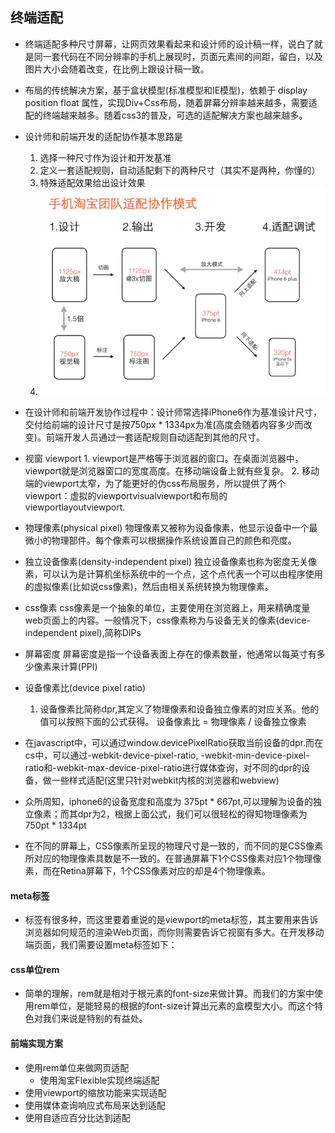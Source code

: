 ## 终端适配
- 终端适配多种尺寸屏幕，让网页效果看起来和设计师的设计稿一样，说白了就是同一套代码在不同分辨率的手机上展现时，页面元素间的间距，留白，以及图片大小会随着改变，在比例上跟设计稿一致。

- 布局的传统解决方案，基于盒状模型(标准模型和IE模型)，依赖于 display position float 属性，实现Div+Css布局，随着屏幕分辨率越来越多，需要适配的终端越来越多。随着css3的普及，可选的适配解决方案也越来越多。

- 设计师和前端开发的适配协作基本思路是
  1. 选择一种尺寸作为设计和开发基准
  2. 定义一套适配规则，自动适配剩下的两种尺寸（其实不是两种，你懂的）
  3. 特殊适配效果给出设计效果
  4. <img src="rem-6.jpg"/>

- 在设计师和前端开发协作过程中：设计师常选择iPhone6作为基准设计尺寸，交付给前端的设计尺寸是按750px * 1334px为准(高度会随着内容多少而改变)。前端开发人员通过一套适配规则自动适配到其他的尺寸。

- 视窗 viewport
      1. viewport是严格等于浏览器的窗口。在桌面浏览器中，viewport就是浏览器窗口的宽度高度。在移动端设备上就有些复杂。
      2. 移动端的viewport太窄，为了能更好的伪css布局服务，所以提供了两个viewport：虚拟的viewportvisualviewport和布局的viewportlayoutviewport.

- 物理像素(physical pixel)
      物理像素又被称为设备像素，他显示设备中一个最微小的物理部件。每个像素可以根据操作系统设置自己的颜色和亮度。

- 独立设备像素(density-independent pixel)
      独立设备像素也称为密度无关像素，可以认为是计算机坐标系统中的一个点，这个点代表一个可以由程序使用的虚拟像素(比如说css像素)，然后由相关系统转换为物理像素。

- css像素
      css像素是一个抽象的单位，主要使用在浏览器上，用来精确度量web页面上的内容。一般情况下，css像素称为与设备无关的像素(device-independent pixel),简称DIPs

- 屏幕密度
      屏幕密度是指一个设备表面上存在的像素数量，他通常以每英寸有多少像素来计算(PPI)

- 设备像素比(device pixel ratio)
  1. 设备像素比简称dpr,其定义了物理像素和设备独立像素的对应关系。他的值可以按照下面的公式获得。
          设备像素比 = 物理像素 / 设备独立像素

- 在javascript中，可以通过window.devicePixelRatio获取当前设备的dpr.而在cs中，可以通过-webkit-device-pixel-ratio, -webkit-min-device-pixel-ratio和-webkit-max-device-pixel-ratio进行媒体查询，对不同的dpr的设备，做一些样式适配(这里只针对webkit内核的浏览器和webview)

- 众所周知，iphone6的设备宽度和高度为 375pt * 667pt,可以理解为设备的独立像素；而其dpr为2，根据上面公式，我们可以很轻松的得知物理像素为 750pt * 1334pt

- 在不同的屏幕上，CSS像素所呈现的物理尺寸是一致的，而不同的是CSS像素所对应的物理像素具数是不一致的。在普通屏幕下1个CSS像素对应1个物理像素，而在Retina屏幕下，1个CSS像素对应的却是4个物理像素。

#### meta标签

- <meta>标签有很多种，而这里要着重说的是viewport的meta标签，其主要用来告诉浏览器如何规范的渲染Web页面，而你则需要告诉它视窗有多大。在开发移动端页面，我们需要设置meta标签如下：
      <meta name="viewport" content="width=device-width, initial-scale=1, maximum-scale=1">

#### css单位rem

- 简单的理解，rem就是相对于根元素<html>的font-size来做计算。而我们的方案中使用rem单位，是能轻易的根据<html>的font-size计算出元素的盒模型大小。而这个特色对我们来说是特别的有益处。

#### 前端实现方案

* 使用rem单位来做网页适配
  - 使用淘宝Flexible实现终端适配
* 使用viewport的缩放功能来实现适配
* 使用媒体查询响应式布局来达到适配
* 使用自适应百分比达到适配

